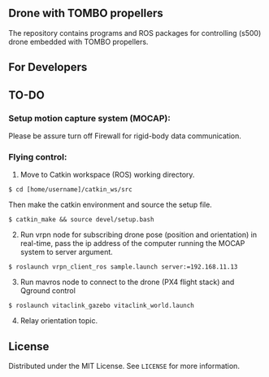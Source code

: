 ## Drone with TOMBO propellers
The repository contains programs and ROS packages for controlling (s500) drone embedded with TOMBO propellers.

## For Developers

## TO-DO
### Setup motion capture system (MOCAP):

Please be assure turn off Firewall for rigid-body data communication.


### Flying control:

1. Move to Catkin workspace (ROS) working directory.

```
$ cd [home/username]/catkin_ws/src
```
Then make the catkin environment and source the setup file.
```
$ catkin_make && source devel/setup.bash
```

2. Run vrpn node for subscribing drone pose (position and orientation) in real-time, pass the ip address of the computer running the MOCAP system to server argument.
```
$ roslaunch vrpn_client_ros sample.launch server:=192.168.11.13
```

3. Run mavros node to connect to the drone (PX4 flight stack) and Qground control

```
$ roslaunch vitaclink_gazebo vitaclink_world.launch
```

4. Relay orientation topic.


## License
Distributed under the MIT License. See `LICENSE` for more information.

